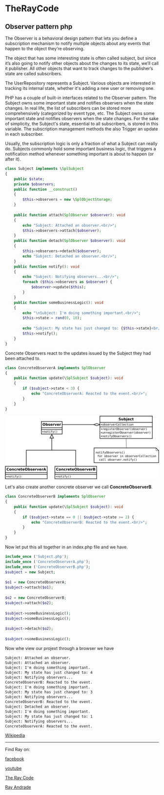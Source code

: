 # TheRayCode
## Observer pattern php

The Observer is a behavioral design pattern that lets you define a subscription mechanism to notify multiple objects about any events that happen to the object they’re observing.

The object that has some interesting state is often called subject, but since it’s also going to notify other objects about the changes to its state, we’ll call it publisher. 
All other objects that want to track changes to the publisher’s state are called subscribers.

The UserRepository represents a Subject. Various objects are interested in tracking its internal state, whether it's adding a new user or removing one.

PHP has a couple of built-in interfaces related to the Observer pattern.
The Subject owns some important state and notifies observers when the state changes.
In real life, the list of subscribers can be stored more comprehensively (categorized by event type, etc.
The Subject owns some important state and notifies observers when the state changes.
For the sake of simplicity, the Subject's state, essential to all subscribers, is stored in this variable.
The subscription management methods the also Trigger an update in each subscriber.

Usually, the subscription logic is only a fraction of what a Subject can really do. Subjects commonly hold some important business logic, that triggers a notification method whenever something important is about to happen (or after it).
```php
class Subject implements \SplSubject
{
    public $state;
    private $observers;
    public function __construct()
    {
        $this->observers = new \SplObjectStorage;
    }

    public function attach(SplObserver $observer): void
    {
        echo "Subject: Attached an observer.<br/>";
        $this->observers->attach($observer);
    }
    public function detach(SplObserver $observer): void
    {
        $this->observers->detach($observer);
        echo "Subject: Detached an observer.<br/>";
    }
    public function notify(): void
    {
        echo "Subject: Notifying observers...<br/>";
        foreach ($this->observers as $observer) {
            $observer->update($this);
        }
    }
    public function someBusinessLogic(): void
    {
        echo "\nSubject: I'm doing something important.<br/>";
        $this->state = rand(0, 10);

        echo "Subject: My state has just changed to: {$this->state}<br/>";
        $this->notify();
    }
}
```

Concrete Observers react to the updates issued by the Subject they had been attached to.
```php
class ConcreteObserverA implements SplObserver
{
    public function update(\SplSubject $subject): void
    {
        if ($subject->state < 3) {
            echo "ConcreteObserverA: Reacted to the event.<br/>";
        }
    }
}
```

![Observer](/UMLs/images/Observer/Observer-4.svg)


Let's also create another concrete observer we call **ConcreteObserverB**.
```php
class ConcreteObserverB implements SplObserver
{
    public function update(\SplSubject $subject): void
    {
        if ($subject->state == 0 || $subject->state >= 2) {
            echo "ConcreteObserverB: Reacted to the event.<br/>";
        }
    }
}
```

Now let put this all together in an index.php file and we have.

```php
include_once ('Subject.php');
include_once ('ConcreteObserverA.php');
include_once ('ConcreteObserverB.php');
$subject = new Subject;

$o1 = new ConcreteObserverA;
$subject->attach($o1);

$o2 = new ConcreteObserverB;
$subject->attach($o2);

$subject->someBusinessLogic();
$subject->someBusinessLogic();

$subject->detach($o2);

$subject->someBusinessLogic();
```
Now whe view our projext through a browser we have

```
Subject: Attached an observer.
Subject: Attached an observer.
Subject: I'm doing something important.
Subject: My state has just changed to: 4
Subject: Notifying observers...
ConcreteObserverB: Reacted to the event.
Subject: I'm doing something important.
Subject: My state has just changed to: 3
Subject: Notifying observers...
ConcreteObserverB: Reacted to the event.
Subject: Detached an observer.
Subject: I'm doing something important.
Subject: My state has just changed to: 1
Subject: Notifying observers...
ConcreteObserverA: Reacted to the event.
```

[Wikipedia](https://en.wikipedia.org/wiki/Observer_pattern)

----------------------------------------------------------------------------------------------------

Find Ray on:

[facebook](https://www.facebook.com/TheRayCode/)

[youtube](https://www.youtube.com/user/AndradeRay/)

[The Ray Code](https://www.RayAndrade.com)

[Ray Andrade](https://www.RayAndrade.org)
